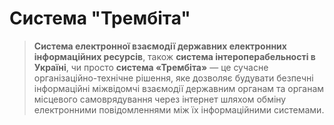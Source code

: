 # Система "Трембіта"

> **Система електронної взаємодії державних електронних інформаційних ресурсів**, також **система інтероперабельності в Україні**, чи просто **система «Трембіта»** — це сучасне організаційно-технічне рішення, яке дозволяє будувати безпечні інформаційні міжвідомчі взаємодії державним органам та органам місцевого самоврядування через інтернет шляхом обміну електронними повідомленнями між їх інформаційними системами.
